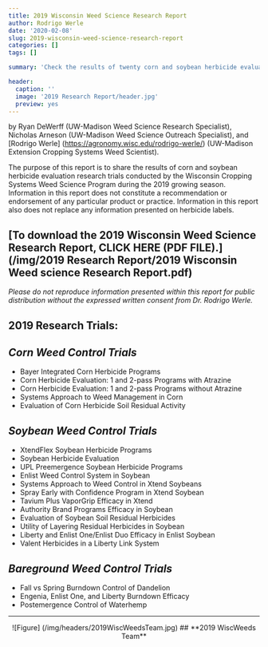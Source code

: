 ```yaml
---
title: 2019 Wisconsin Weed Science Research Report
author: Rodrigo Werle
date: '2020-02-08'
slug: 2019-wisconsin-weed-science-research-report
categories: []
tags: []

summary: 'Check the results of twenty corn and soybean herbicide evaluation research trials conducted by the Wisconsin Cropping Systems Weed Science Program during the 2019 growing season.'

header:
  caption: ''
  image: '2019 Research Report/header.jpg'
  preview: yes
---
```

by Ryan DeWerff (UW-Madison Weed Science Research Specialist), Nicholas Arneson (UW-Madison Weed Science Outreach Specialist), and [Rodrigo Werle] (https://agronomy.wisc.edu/rodrigo-werle/) (UW-Madison Extension Cropping Systems Weed Scientist). 

The purpose of this report is to share the results of corn and soybean herbicide evaluation research trials conducted by the Wisconsin Cropping Systems Weed Science Program during the 2019 growing season. Information in this report does not constitute a recommendation or endorsement of any particular product or practice. Information in this report also does not replace any information presented on herbicide labels. 

## **[To download the 2019 Wisconsin Weed Science Research Report, CLICK HERE (PDF FILE).] (/img/2019 Research Report/2019 Wisconsin Weed science Research Report.pdf)** ##

*Please do not reproduce information presented within this report for public distribution without the expressed written consent from Dr. Rodrigo Werle.* 

## **2019 Research Trials:**

## *Corn Weed Control Trials*
  
+ Bayer Integrated Corn Herbicide Programs
+	Corn Herbicide Evaluation: 1 and 2-pass Programs with Atrazine
+ Corn Herbicide Evaluation: 1 and 2-pass Programs without Atrazine
+ Systems Approach to Weed Management in Corn 
+ Evaluation of Corn Herbicide Soil Residual Activity

## *Soybean Weed Control Trials*

+ XtendFlex Soybean Herbicide Programs
+ Soybean Herbicide Evaluation
+ UPL Preemergence Soybean Herbicide Programs 
+ Enlist Weed Control System in Soybean 
+ Systems Approach to Weed Control in Xtend Soybeans
+ Spray Early with Confidence Program in Xtend Soybean 
+ Tavium Plus VaporGrip Efficacy in Xtend 
+ Authority Brand Programs Efficacy in Soybean 
+ Evaluation of Soybean Soil Residual Herbicides 
+ Utility of Layering Residual Herbicides in Soybean 
+ Liberty and Enlist One/Enlist Duo Efficacy in Enlist Soybean 
+ Valent Herbicides in a Liberty Link System

## *Bareground Weed Control Trials*

+ Fall vs Spring Burndown Control of Dandelion
+ Engenia, Enlist One, and Liberty Burndown Efficacy
+ Postemergence Control of Waterhemp

___
<center>![Figure] (/img/headers/2019WiscWeedsTeam.jpg)
## **2019 WiscWeeds Team** 
</center> 
